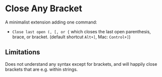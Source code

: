 # Close Any Bracket

A minimalist extension adding one command:

- `Close last open (, [, or {` which closes the last open parenthesis, brace, or bracket. (default shortcut `Alt+]`, Mac: `Control+]`)


## Limitations

Does not understand any syntax except for brackets, and will happily close brackets that are e.g. within strings.
